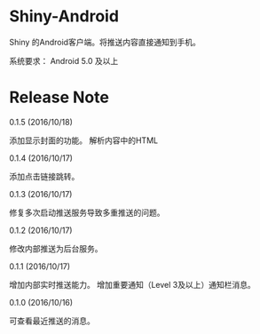 # Shiny-Android

Shiny 的Android客户端。将推送内容直接通知到手机。

系统要求： Android 5.0 及以上

# Release Note

0.1.5 (2016/10/18)

添加显示封面的功能。
解析内容中的HTML

0.1.4 (2016/10/17)

添加点击链接跳转。

0.1.3 (2016/10/17)

修复多次启动推送服务导致多重推送的问题。

0.1.2 (2016/10/17)

修改内部推送为后台服务。

0.1.1 (2016/10/17)

增加内部实时推送能力。
增加重要通知（Level 3及以上）通知栏消息。

0.1.0 (2016/10/16)

可查看最近推送的消息。